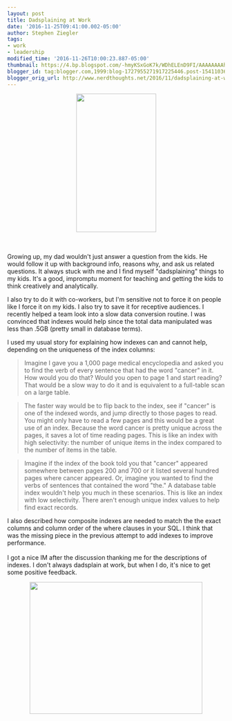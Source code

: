 ```yaml
---
layout: post
title: Dadsplaining at Work
date: '2016-11-25T09:41:00.002-05:00'
author: Stephen Ziegler
tags:
- work
- leadership
modified_time: '2016-11-26T10:00:23.887-05:00'
thumbnail: https://4.bp.blogspot.com/-hmyKSxGoK7k/WDhELEnD9FI/AAAAAAAAhRc/0FIRgFwk248UuAUiEbDZQnmxp8KQZflCgCLcB/s72-c/skype.png
blogger_id: tag:blogger.com,1999:blog-1727955271917225446.post-1541103662754598807
blogger_orig_url: http://www.nerdthoughts.net/2016/11/dadsplaining-at-work.html
---
```


<div class="separator" style="clear: both; text-align: center;"><a href="http://www.partyworld.ie/store_images/customcontent/0/homer_simpson_picture_jpg.jpg" imageanchor="1" style="margin-left: 1em; margin-right: 1em;"><img border="0" src="http://www.partyworld.ie/store_images/customcontent/0/homer_simpson_picture_jpg.jpg" height="320" width="185" /></a></div><br /><br />


Growing up, my dad wouldn't just answer a question from the kids. He would follow it up with background info, reasons why, and ask us related questions. It always stuck with me and I find myself "dadsplaining" things to my kids. It's a good, impromptu moment for teaching and getting the kids to think creatively and analytically.

I also try to do it with co-workers, but I'm sensitive not to force it on people like I force it on my kids. I also try to save it for receptive audiences. I recently helped a team look into a slow data conversion routine. I was convinced that indexes would help since the total data manipulated was less than .5GB (pretty small in database terms).

I used my usual story for explaining how indexes can and cannot help, depending on the uniqueness of the index columns:

> Imagine I gave you a 1,000 page medical encyclopedia and asked you to find the verb of every sentence that had the word "cancer" in it. How would you do that? Would you open to page 1 and start reading? That would be a slow way to do it and is equivalent to a full-table scan on a large table.	

> The faster way would be to flip back to the index, see if "cancer" is one of the indexed words, and jump directly to those pages to read. You might only have to read a few pages and this would be a great use of an index. Because the word cancer is pretty unique across the pages, it saves a lot of time reading pages. This is like an index with high selectivity: the number of unique items in the index compared to the number of items in the table.

> Imagine if the index of the book told you that "cancer" appeared somewhere between pages 200 and 700 or it listed several hundred pages where cancer appeared. Or, imagine you wanted to find the verbs of sentences that contained the word "the." A database table index wouldn't help you much in these scenarios. This is like an index with low selectivity. There aren't enough unique index values to help find exact records.
	
I also described how composite indexes are needed to match the the exact columns and column order of the where clauses in your SQL. I think that was the missing piece in the previous attempt to add indexes to improve performance.<br /><br />I got a nice IM after the discussion thanking me for the descriptions of indexes. I don't always dadsplain at work, but when I do, it's nice to get some positive feedback.

<div class="separator" style="clear: both; text-align: center;"><a href="https://4.bp.blogspot.com/-hmyKSxGoK7k/WDhELEnD9FI/AAAAAAAAhRc/0FIRgFwk248UuAUiEbDZQnmxp8KQZflCgCLcB/s1600/skype.png" imageanchor="1" style="margin-left: 1em; margin-right: 1em;"><img border="0" height="305" src="https://4.bp.blogspot.com/-hmyKSxGoK7k/WDhELEnD9FI/AAAAAAAAhRc/0FIRgFwk248UuAUiEbDZQnmxp8KQZflCgCLcB/s400/skype.png" width="400" /></a></div><br /><br /><br />